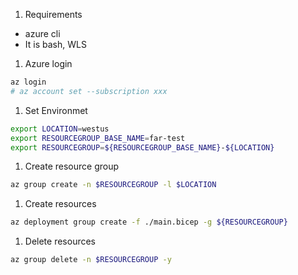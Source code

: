 1. Requirements
* azure cli
* It is bash, WLS

1. Azure login 

```bash
az login
# az account set --subscription xxx
```

1. Set Environmet

```bash
export LOCATION=westus
export RESOURCEGROUP_BASE_NAME=far-test
export RESOURCEGROUP=${RESOURCEGROUP_BASE_NAME}-${LOCATION}
```

1. Create resource group  

```bash
az group create -n $RESOURCEGROUP -l $LOCATION
```

1. Create resources

```bash
az deployment group create -f ./main.bicep -g ${RESOURCEGROUP}
```

1. Delete resources

```bash
az group delete -n $RESOURCEGROUP -y
```
